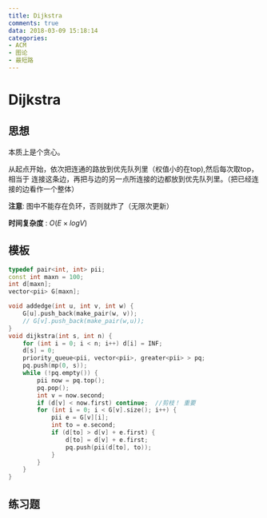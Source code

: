 ```yaml
---
title: Dijkstra
comments: true
data: 2018-03-09 15:18:14
categories:
- ACM
- 图论
- 最短路
---
```


# Dijkstra
## 思想

本质上是个贪心。

从起点开始，依次把连通的路放到优先队列里（权值小的在top),然后每次取top，相当于
连接这条边，再把与边的另一点所连接的边都放到优先队列里。（把已经连接的边看作一个整体）

**注意**: 图中不能存在负环，否则就炸了（无限次更新）

**时间复杂度** : $O(E \times logV)$

## 模板
```cpp
typedef pair<int, int> pii;
const int maxn = 100;
int d[maxn];
vector<pii> G[maxn];

void addedge(int u, int v, int w) {
    G[u].push_back(make_pair(w, v));
    // G[v].push_back(make_pair(w,u));
}
void dijkstra(int s, int n) {
    for (int i = 0; i < n; i++) d[i] = INF;
    d[s] = 0;
    priority_queue<pii, vector<pii>, greater<pii> > pq;
    pq.push(mp(0, s));
    while (!pq.empty()) {
        pii now = pq.top();
        pq.pop();
        int v = now.second;
        if (d[v] < now.first) continue;  //剪枝！ 重要
        for (int i = 0; i < G[v].size(); i++) {
            pii e = G[v][i];
            int to = e.second;
            if (d[to] > d[v] + e.first) {
                d[to] = d[v] + e.first;
                pq.push(pii(d[to], to));
            }
        }
    }
}

```

## 练习题
